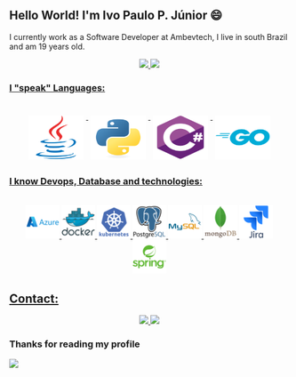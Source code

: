 ## Hello World! I'm Ivo Paulo P. Júnior 😄 

I currently work as a Software Developer at Ambevtech, 
I live in south Brazil and am 19 years old.


<div align="center">
  <a href="https://github.com/rafaballerini">
  <img height="180em" src="https://github-readme-stats.vercel.app/api?username=ivo-loop&show_icons=true&theme=dracula&include_all_commits=true&count_private=true"/>
  <img height="180em" src="https://github-readme-stats.vercel.app/api/top-langs/?username=ivo-loop&layout=compact&langs_count=7&theme=dracula"/>
</div>
    
### I "speak" Languages:
<div align="center" style="display: inline_block"><br>
  <img alt="Java" style="vertical-align:top; margin:6px 4px" height="80" width="100" src="https://raw.githubusercontent.com/devicons/devicon/master/icons/java/java-original.svg"/>
  <img alt="Python" style="vertical-align:top; margin:6px 4px" height="80" width="100" src="https://raw.githubusercontent.com/devicons/devicon/master/icons/python/python-original.svg">
  <img alt="Csharp" style="vertical-align:top; margin:6px 4px" height="80" width="100" src="https://raw.githubusercontent.com/devicons/devicon/master/icons/csharp/csharp-original.svg">
  <img alt="Golang" style="vertical-align:top; margin:6px 4px" height="80" width="100" src="https://raw.githubusercontent.com/devicons/devicon/master/icons/go/go-original-wordmark.svg"/>
</div>
  
### I know Devops, Database and technologies: 
<div align="center" style="display: inline_block"><br>
  <img width="center" alt="azure" height="60" width="90" src="https://raw.githubusercontent.com/devicons/devicon/master/icons/azure/azure-original-wordmark.svg"/>
  <img width="center" alt="docker" height="60" width="90" src="https://raw.githubusercontent.com/devicons/devicon/master/icons/docker/docker-original-wordmark.svg"/>
  <img width="center" alt="kubernetes" height="60" width="90" src="https://raw.githubusercontent.com/devicons/devicon/master/icons/kubernetes/kubernetes-plain-wordmark.svg"/>
  <img width="center" alt="postgresql" height="60" width="90" src="https://raw.githubusercontent.com/devicons/devicon/master/icons/postgresql/postgresql-original-wordmark.svg"/>
  <img width="center" alt="mysql" height="60" width="90" src="https://raw.githubusercontent.com/devicons/devicon/master/icons/mysql/mysql-original-wordmark.svg"/>
  <img width="center" alt="mongoDb" height="60" width="90" src="https://raw.githubusercontent.com/devicons/devicon/master/icons/mongodb/mongodb-original-wordmark.svg"/>
  <img width="center" alt="jira" height="60" width="90" src="https://raw.githubusercontent.com/devicons/devicon/master/icons/jira/jira-original-wordmark.svg"/>
  <img width="center" alt="spring" height="60" width="90" src="https://raw.githubusercontent.com/devicons/devicon/master/icons/spring/spring-original-wordmark.svg"/>
</div>
 
## Contact:
<div align="center">
  <a href = "mailto:ivopaulo.puehler@gmail.com"><img src="https://img.shields.io/badge/-Gmail-%23333?style=for-the-badge&logo=gmail&logoColor=white" target="_blank">
  </a>
  <a href="https://www.linkedin.com/in/ivo-paulo-puehler-junior-50321b18a/" target="_blank"><img src="https://img.shields.io/badge/-LinkedIn-%230077B5?style=for-the-badge&logo=linkedin&logoColor=white" target="_blank">
  </a> 
</div>
  
 ### Thanks for reading my profile
  <a href="https://github.com/antonkomarev/github-profile-views-counter">
    <img src="https://komarev.com/ghpvc/?username=ivo-loop&style=for-the-badge">
</a>
